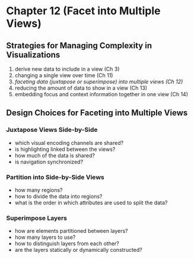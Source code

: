 # Chapter 12 (Facet into Multiple Views) 

## Strategies for Managing Complexity in Visualizations
1. derive new data to include in a view (Ch 3)
1. changing a single view over time (Ch 11)
1. *faceting data (juxtapose or superimpose) into multiple views (Ch 12)*
1. reducing the amount of data to show in a view (Ch 13)
1. embedding focus and context information together in one view (Ch 14)

## Design Choices for Faceting into Multiple Views

### Juxtapose Views Side-by-Side
* which visual encoding channels are shared?
* is highlighting linked between the views?
* how much of the data is shared?
* is navigation synchronized?

### Partition into Side-by-Side Views
* how many regions?
* how to divide the data into regions?
* what is the order in which attributes are used to split the data?

### Superimpose Layers
* how are elements partitioned between layers?
* how many layers to use?
* how to distinguish layers from each other?
* are the layers statically or dynamically constructed?
  
